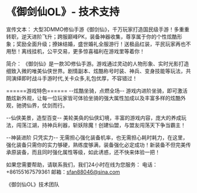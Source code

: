 # 《御剑仙OL》- 技术支持

宣传文本：
大型3DMMO修仙手游《御剑仙》，千万玩家打造国民级手游！多重重转职，逆天进阶飞升；跨服巅峰PK，装备神器收集，尊享属于你的个性炫酷形象；奖励全面升级；撩妹结婚，盛世婚礼全服游行！送极品红装，平民玩家再也不用愁！离线挂机，公平交易，更多惊喜福利在游戏里等着你！


简介：
《御剑仙》是一款3D修仙手游。游戏通过灵动的人物形象、实时光影打造细致入微的唯美仙侠世界。剧情副本、炫酷称号时装、神兵、变身技能等玩法，共同演绎即时战斗手游时代,关卡众多,礼包优厚，不容错过！ 

======游戏特色======
--炫酷坐骑，点燃全场--
游戏内进阶坐骑，即可激活酷炫新外观，让每一位玩家皆可体验坐骑的强大属性加成以及丰富多样的炫酷外观，驰骋仙界，仗剑而行。

--仙侠美景，造型百变--
美轮美奂的仙侠幻境，丰富的游戏内容，庞大的养成玩法，闯荡江湖，持神兵利器，斩妖除魔！创建仙盟，与盟友闯荡天下争当霸主！

--神装进阶 只凭实力--
无需担心强化装备机率，也无需担心耗时耗力，在这里，强化装备只需你的实力够硬，熟练度够满，装备强化必定成功！新装备不但完美传承原装备，而且同时强化属性等级，如此诱惑，还不快来体验一把！





如果您需要帮助，请联系我们，我们24小时在线为您服务：
电话：+86155167579361
邮箱：sfan88046@sina.com

《御剑仙OL》技术团队

